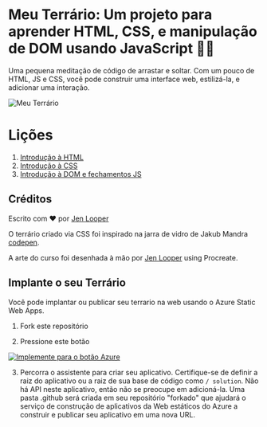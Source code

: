 # Meu Terrário: Um projeto para aprender HTML, CSS, e manipulação de DOM usando JavaScript 🌵🌱

Uma pequena meditação de código de arrastar e soltar. Com um pouco de HTML, JS e CSS, você pode construir uma interface web, estilizá-la, e adicionar uma interação.

![Meu Terrário](../images/screenshot_gray.png)

# Lições

1. [Introdução à HTML](../1-intro-to-html/translations/README.pt-BR.md)
2. [Introdução à CSS](../2-intro-to-css/README.md)
3. [Introdução à DOM e fechamentos JS](../3-intro-to-DOM-and-closures/README.md)

## Créditos

Escrito com ♥️  por [Jen Looper](https://www.twitter.com/jenlooper)

O terrário criado via CSS foi inspirado na jarra de vidro de Jakub Mandra [codepen](https://codepen.io/Rotarepmi/pen/rjpNZY).

A arte do curso foi desenhada à mão por [Jen Looper](http://jenlooper.com) using Procreate.

## Implante o seu Terrário

Você pode implantar ou publicar seu terrario na web usando o Azure Static Web Apps.

1. Fork este repositório

2. Pressione este botão

[![Implemente para  o botão Azure](https://aka.ms/deploytoazurebutton)](https://portal.azure.com/?feature.customportal=false&WT.mc_id=academic-13441-cxa#create/Microsoft.StaticApp)

3. Percorra o assistente para criar seu aplicativo. Certifique-se de definir a raiz do aplicativo ou a raiz de sua base de código como `/ solution`. Não há API neste aplicativo, então não se preocupe em adicioná-la. Uma pasta .github será criada em seu repositório "forkado" que ajudará o serviço de construção de aplicativos da Web estáticos do Azure a construir e publicar seu aplicativo em uma nova URL.

